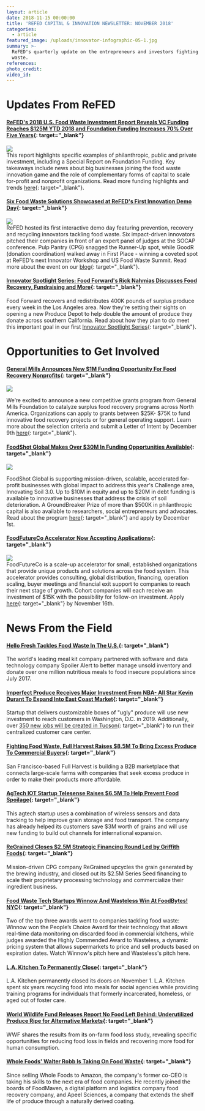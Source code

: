 ```yaml
---
layout: article
date: 2018-11-15 00:00:00
title: 'REFED CAPITAL & INNOVATION NEWSLETTER: NOVEMBER 2018'
categories:
  - article
featured_image: /uploads/innovator-infographic-05-1.jpg
summary: >-
  ReFED's quarterly update on the entrepreneurs and investors fighting food
  waste.
references:
photo_credit:
video_id:
---
```


# Updates From ReFED

#### [ReFED's 2018 U.S. Food Waste Investment Report Reveals VC Funding Reaches $125M YTD 2018 and Foundation Funding Increases 70% Over Five Years](http://www.refed.com/2018InvestmentReport){: target="_blank"}

![](/uploads/fwirpic2.png)<br>This report highlights specific examples of philanthropic, public and private investment, including a Special Report on Foundation Funding. Key takeaways include news about big businesses joining the food waste innovation game and the role of complementary forms of capital to scale for-profit and nonprofit organizations. Read more funding highlights and trends [here](http://www.refed.com/2018InvestmentReport){: target="_blank"}.

#### [Six Food Waste Solutions Showcased at ReFED's First Innovation Demo Day](https://www.refed.com/content-hub/goodr-and-pulp-pantry-take-first-place-and-runner-up-at-refeds-food-waste-innovation-demo-day){: target="_blank"}

![](/uploads/blog1-2.png)<br>ReFED hosted its first interactive demo day featuring prevention, recovery and recycling innovators tackling food waste. Six impact-driven innovators pitched their companies in front of an expert panel of judges at the SOCAP conference. Pulp Pantry (CPG) snagged the Runner-Up spot, while GoodR (donation coordination) walked away in First Place - winning a coveted spot at ReFED's next Innovator Workshop and US Food Waste Summit. Read more about the event on our [blog](https://www.refed.com/content-hub/goodr-and-pulp-pantry-take-first-place-and-runner-up-at-refeds-food-waste-innovation-demo-day){: target="_blank"}.

#### [Innovator Spotlight Series: Food Forward's Rick Nahmias Discusses Food Recovery, Fundraising and More](https://www.refed.com/content-hub/Innovator-Spotlight-Series/food-forward){: target="_blank"}

Food Forward recovers and redistributes 400K pounds of surplus produce every week in the Los Angeles area. Now they're setting their sights on opening a new Produce Depot to help double the amount of produce they donate across southern California. Read about how they plan to do meet this important goal in our first [Innovator Spotlight Series](https://www.refed.com/content-hub/Innovator-Spotlight-Series/food-forward){: target="_blank"}.

# Opportunities to Get Involved

#### [General Mills Announces New $1M Funding Opportunity For Food Recovery Nonprofits](https://www.generalmills.com/food-recovery-champions?mc_cid=1b8c65e51f&amp;mc_eid=[UNIQID]&amp;mc_cid=1fb77ed531&amp;mc_eid=[UNIQID]){: target="_blank"}

![](/uploads/general-mills.jpg)

We’re excited to announce a new competitive grants program from General Mills Foundation to catalyze surplus food recovery programs across North America. Organizations can apply to grants between $25K- $75K to fund innovative food recovery projects or for general operating support. Learn more about the selection criteria and submit a Letter of Intent by December 9th [here](https://www.generalmills.com/food-recovery-champions?mc_cid=1b8c65e51f&amp;mc_eid=[UNIQID]&amp;mc_cid=1fb77ed531&amp;mc_eid=[UNIQID]){: target="_blank"}.

#### [FoodShot Global Makes Over $30M In Funding Opportunities Available](http://www.foodshot.org/about.html){: target="_blank"}

![](/uploads/foodshot-global-3.PNG)

FoodShot Global is supporting mission-driven, scalable, accelerated for-profit businesses with global impact to address this year's Challenge area, Innovating Soil 3.0. Up to $10M in equity and up to $20M in debt funding is available to innovative businesses that address the crisis of soil deterioration. A GroundBreaker Prize of more than $500K in philanthropic capital is also available to researchers, social entrepreneurs and advocates. Read about the program [here](http://www.foodshot.org/about.html){: target="_blank"} and apply by December 1st.

#### [FoodFutureCo Accelerator Now Accepting Applications](https://gust.com/programs/foodfutureco-accelerator-cohort-4){: target="_blank"}

![](/uploads/foodfutureco.PNG)<br>FoodFutureCo is a scale-up accelerator for small, established organizations that provide unique products and solutions across the food system. This accelerator provides consulting, global distribution, financing, operation scaling, buyer meetings and financial exit support to companies to reach their next stage of growth. Cohort companies will each receive an investment of $15K with the possibility for follow-on investment. Apply [here](https://gust.com/programs/foodfutureco-accelerator-cohort-4){: target="_blank"} by November 16th.

# News From the Field

#### [Hello Fresh Tackles Food Waste In The U.S.](http://blog.spoileralert.com/hellofresh-tackles-food-waste?utm_source=hs_automation&amp;utm_medium=email&amp;utm_content=64582482&amp;_hsenc=p2ANqtz-_5AzVosoebwiT2EUWcp69z6gEFJmRpdrWMvsDvQtTv24QTIyMozfFMuMcXRHSHeKEHWhVRAjN0dsnAwkUTudDr0ZjVYA&amp;_hsmi=64582482){: target="_blank"}

The world's leading meal kit company partnered with software and data technology company Spoiler Alert to better manage unsold inventory and donate over one million nutritious meals to food insecure populations since July 2017. 

#### [Imperfect Produce Receives Major Investment From NBA- All Star Kevin Durant To Expand Into East Coast Market](https://www.businessinsider.com/kevin-durant-imperfect-ugly-fruits-vegetables-2018-10){: target="_blank"}

Startup that delivers customizable boxes of "ugly" produce will use new investment to reach customers in Washington, D.C. in 2019. Additionally, over [350 new jobs will be created in Tucson](https://tucson.com/business/imperfect-produce-with-jobs-coming-to-tucson/article_bcb66279-a6d4-5af9-95c6-e2b2607bea01.html){: target="_blank"} to run their centralized customer care center.

#### [Fighting Food Waste, Full Harvest Raises $8.5M To Bring Excess Produce To Commercial Buyers](https://techcrunch-com.cdn.ampproject.org/c/s/techcrunch.com/2018/08/15/full-harvest-series-a/amp/){: target="_blank"}

San Francisco-based Full Harvest is building a B2B marketplace that connects large-scale farms with companies that seek excess produce in order to make their products more affordable.

#### [AgTech IOT Startup Telesense Raises $6.5M To Help Prevent Food Spoilage](https://thespoon.tech/agtech-iot-startup-telesense-raises-6-5m-to-help-prevent-food-spoilage/){: target="_blank"}

This agtech startup uses a combination of wireless sensors and data tracking to help improve grain storage and food transport. The company has already helped its customers save $3M worth of grains and will use new funding to build out channels for international expansion.

#### [ReGrained Closes $2.5M Strategic Financing Round Led by Griffith Foods](https://www.regrained.com/blogs/upcyclist/regrained-closes-2-5m-strategic-financing-round-led-by-griffith-foods){: target="_blank"}

Mission-driven CPG company ReGrained upcycles the grain generated by the brewing industry, and closed out its $2.5M Series Seed financing to scale their proprietary processing technology and commercialize their ingredient business.

#### [Food Waste Tech Startups Winnow And Wasteless Win At FoodBytes! NYC](https://www.foodbytesworld.com/winnow-wasteless-somadetect-tackle-food-waste-and-milk-quality-at-foodbytes-nyc/){: target="_blank"}

Two of the top three awards went to companies tackling food waste: Winnow won the People’s Choice Award for their technology that allows real-time data monitoring on discarded food in commercial kitchens, while judges awarded the Highly Commended Award to Wasteless, a dynamic pricing system that allows supermarkets to price and sell products based on expiration dates. Watch Winnow's pitch here and Wasteless's pitch here.

#### [L.A. Kitchen To Permanently Close](https://la.eater.com/2018/10/30/18016788/non-profit-la-kitchen-closure-los-angeles){: target="_blank"}

L.A. Kitchen permanently closed its doors on November 1. L.A. Kitchen spent six years recycling food into meals for social agencies while providing training programs for individuals that formerly incarcerated, homeless, or aged out of foster care.

#### [World Wildlife Fund Releases Report No Food Left Behind: Underutilized Produce Ripe for Alternative Markets](https://www.worldwildlife.org/publications/no-food-left-behind-part-1-underutilized-produce-ripe-for-alternative-markets){: target="_blank"}

WWF shares the results from its on-farm food loss study, revealing specific opportunities for reducing food loss in fields and recovering more food for human consumption.

#### [Whole Foods' Walter Robb Is Taking On Food Waste](https://www-forbes-com.cdn.ampproject.org/c/s/www.forbes.com/sites/danagunders/2018/08/10/whole-foods-walter-robb-is-taking-on-food-waste/amp/){: target="_blank"}

Since selling Whole Foods to Amazon, the company's former co-CEO is taking his skills to the next era of food companies. He recently joined the boards of FoodMaven, a digital platform and logistics company food recovery company, and Apeel Sciences, a company that extends the shelf life of produce through a naturally derived coating.